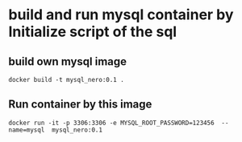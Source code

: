 # build  and run  mysql container by Initialize script of the sql


## build own mysql image
```
docker build -t mysql_nero:0.1 .
```

## Run container by this image

```
docker run -it -p 3306:3306 -e MYSQL_ROOT_PASSWORD=123456  --name=mysql  mysql_nero:0.1 
```
